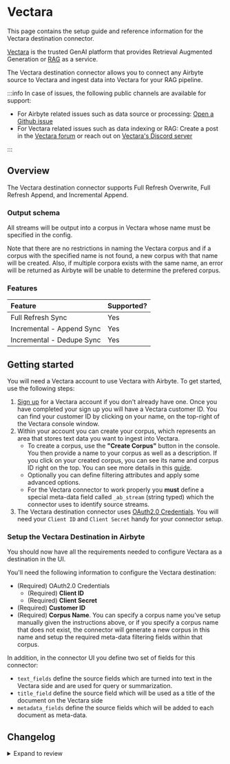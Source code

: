 # Vectara

This page contains the setup guide and reference information for the Vectara destination connector.

[Vectara](https://vectara.com/) is the trusted GenAI platform that provides Retrieval Augmented Generation or [RAG](https://vectara.com/grounded-generation/) as a service.

The Vectara destination connector allows you to connect any Airbyte source to Vectara and ingest data into Vectara for your RAG pipeline.

:::info
In case of issues, the following public channels are available for support:

- For Airbyte related issues such as data source or processing: [Open a Github issue](https://github.com/airbytehq/airbyte/issues/new?assignees=&labels=type%2Fbug%2Carea%2Fconnectors%2Cneeds-triage&projects=&template=1-issue-connector.yaml)
- For Vectara related issues such as data indexing or RAG: Create a post in the [Vectara forum](https://discuss.vectara.com/) or reach out on [Vectara's Discord server](https://discord.gg/GFb8gMz6UH)

:::

## Overview

The Vectara destination connector supports Full Refresh Overwrite, Full Refresh Append, and Incremental Append.

### Output schema

All streams will be output into a corpus in Vectara whose name must be specified in the config.

Note that there are no restrictions in naming the Vectara corpus and if a corpus with the specified name is not found, a new corpus with that name will be created. Also, if multiple corpora exists with the same name, an error will be returned as Airbyte will be unable to determine the prefered corpus.

### Features

| Feature                   | Supported? |
| :------------------------ | :--------- |
| Full Refresh Sync         | Yes        |
| Incremental - Append Sync | Yes        |
| Incremental - Dedupe Sync | Yes        |

## Getting started

You will need a Vectara account to use Vectara with Airbyte. To get started, use the following steps:

1. [Sign up](https://vectara.com/integrations/airbyte) for a Vectara account if you don't already have one. Once you have completed your sign up you will have a Vectara customer ID. You can find your customer ID by clicking on your name, on the top-right of the Vectara console window.
2. Within your account you can create your corpus, which represents an area that stores text data you want to ingest into Vectara.
   - To create a corpus, use the **"Create Corpus"** button in the console. You then provide a name to your corpus as well as a description. If you click on your created corpus, you can see its name and corpus ID right on the top. You can see more details in this [guide](https://docs.vectara.com/docs/console-ui/creating-a-corpus).
   - Optionally you can define filtering attributes and apply some advanced options.
   - For the Vectara connector to work properly you **must** define a special meta-data field called `_ab_stream` (string typed) which the connector uses to identify source streams.
3. The Vectara destination connector uses [OAuth2.0 Credentials](https://docs.vectara.com/docs/learn/authentication/oauth-2). You will need your `Client ID` and `Client Secret` handy for your connector setup.

### Setup the Vectara Destination in Airbyte

You should now have all the requirements needed to configure Vectara as a destination in the UI.

You'll need the following information to configure the Vectara destination:

- (Required) OAuth2.0 Credentials
  - (Required) **Client ID**
  - (Required) **Client Secret**
- (Required) **Customer ID**
- (Required) **Corpus Name**. You can specify a corpus name you've setup manually given the instructions above, or if you specify a corpus name that does not exist, the connector will generate a new corpus in this name and setup the required meta-data filtering fields within that corpus.

In addition, in the connector UI you define two set of fields for this connector:

- `text_fields` define the source fields which are turned into text in the Vectara side and are used for query or summarization.
- `title_field` define the source field which will be used as a title of the document on the Vectara side
- `metadata_fields` define the source fields which will be added to each document as meta-data.

## Changelog

<details>
  <summary>Expand to review</summary>

| Version | Date       | Pull Request                                              | Subject                                                      |
|:--------| :--------- | :-------------------------------------------------------- | :----------------------------------------------------------- |
| 0.2.32 | 2024-12-21 | [49310](https://github.com/airbytehq/airbyte/pull/49310) | Update dependencies |
| 0.2.31 | 2024-11-25 | [48659](https://github.com/airbytehq/airbyte/pull/48659) | Update dependencies |
| 0.2.30 | 2024-11-04 | [48222](https://github.com/airbytehq/airbyte/pull/48222) | Update dependencies |
| 0.2.29 | 2024-10-29 | [47744](https://github.com/airbytehq/airbyte/pull/47744) | Update dependencies |
| 0.2.28 | 2024-10-23 | [47084](https://github.com/airbytehq/airbyte/pull/47084) | Update dependencies |
| 0.2.27 | 2024-10-12 | [46812](https://github.com/airbytehq/airbyte/pull/46812) | Update dependencies |
| 0.2.26 | 2024-10-05 | [46438](https://github.com/airbytehq/airbyte/pull/46438) | Update dependencies |
| 0.2.25 | 2024-09-28 | [46114](https://github.com/airbytehq/airbyte/pull/46114) | Update dependencies |
| 0.2.24 | 2024-09-21 | [45806](https://github.com/airbytehq/airbyte/pull/45806) | Update dependencies |
| 0.2.23 | 2024-09-14 | [45481](https://github.com/airbytehq/airbyte/pull/45481) | Update dependencies |
| 0.2.22 | 2024-09-07 | [45324](https://github.com/airbytehq/airbyte/pull/45324) | Update dependencies |
| 0.2.21 | 2024-08-31 | [45021](https://github.com/airbytehq/airbyte/pull/45021) | Update dependencies |
| 0.2.20 | 2024-08-24 | [44657](https://github.com/airbytehq/airbyte/pull/44657) | Update dependencies |
| 0.2.19 | 2024-08-22 | [44530](https://github.com/airbytehq/airbyte/pull/44530) | Update test dependencies |
| 0.2.18 | 2024-08-17 | [44310](https://github.com/airbytehq/airbyte/pull/44310) | Update dependencies |
| 0.2.17 | 2024-08-12 | [43858](https://github.com/airbytehq/airbyte/pull/43858) | Update dependencies |
| 0.2.16 | 2024-08-10 | [43494](https://github.com/airbytehq/airbyte/pull/43494) | Update dependencies |
| 0.2.15 | 2024-08-03 | [43153](https://github.com/airbytehq/airbyte/pull/43153) | Update dependencies |
| 0.2.14 | 2024-07-27 | [42705](https://github.com/airbytehq/airbyte/pull/42705) | Update dependencies |
| 0.2.13 | 2024-07-20 | [42168](https://github.com/airbytehq/airbyte/pull/42168) | Update dependencies |
| 0.2.12 | 2024-07-13 | [41829](https://github.com/airbytehq/airbyte/pull/41829) | Update dependencies |
| 0.2.11 | 2024-07-10 | [41362](https://github.com/airbytehq/airbyte/pull/41362) | Update dependencies |
| 0.2.10 | 2024-07-09 | [41140](https://github.com/airbytehq/airbyte/pull/41140) | Update dependencies |
| 0.2.9 | 2024-07-06 | [40953](https://github.com/airbytehq/airbyte/pull/40953) | Update dependencies |
| 0.2.8 | 2024-06-27 | [40215](https://github.com/airbytehq/airbyte/pull/40215) | Replaced deprecated AirbyteLogger with logging.Logger |
| 0.2.7 | 2024-06-25 | [40321](https://github.com/airbytehq/airbyte/pull/40321) | Update dependencies |
| 0.2.6 | 2024-06-22 | [39973](https://github.com/airbytehq/airbyte/pull/39973) | Update dependencies |
| 0.2.5 | 2024-06-06 | [39193](https://github.com/airbytehq/airbyte/pull/39193) | [autopull] Upgrade base image to v1.2.2 |
| 0.2.4 | 2024-05-20 | [38432](https://github.com/airbytehq/airbyte/pull/38432) | [autopull] base image + poetry + up_to_date |
| 0.2.3   | 2024-03-22 | [#37333](https://github.com/airbytehq/airbyte/pull/37333) | Updated CDK & pytest version to fix security vulnerabilities |
| 0.2.2   | 2024-03-22 | [#36261](https://github.com/airbytehq/airbyte/pull/36261) | Move project to Poetry                                       |
| 0.2.1   | 2024-03-05 | [#35206](https://github.com/airbytehq/airbyte/pull/35206) | Fix: improved title parsing                                  |
| 0.2.0   | 2024-01-29 | [#34579](https://github.com/airbytehq/airbyte/pull/34579) | Add document title file configuration                        |
| 0.1.0   | 2023-11-10 | [#31958](https://github.com/airbytehq/airbyte/pull/31958) | 🎉 New Destination: Vectara (Vector Database)                |

</details>
